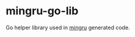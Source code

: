 # mingru-go-lib

Go helper library used in [mingru](https://github.com/mgenware/mingru) generated code.
